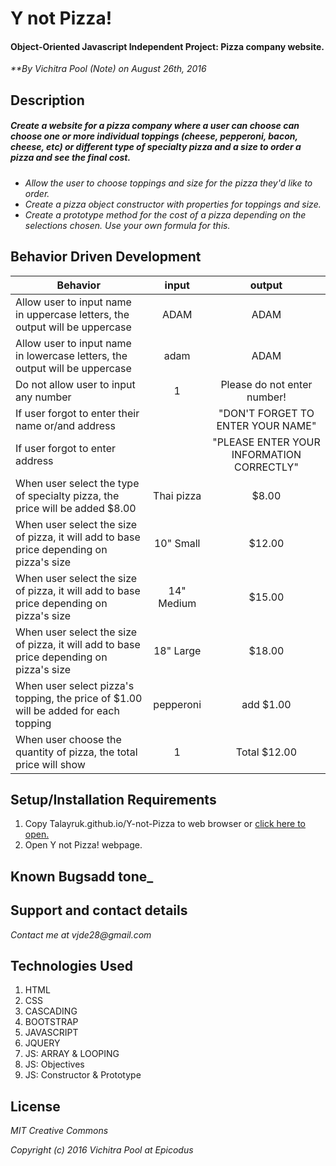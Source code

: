 
# Y not Pizza!

#### Object-Oriented Javascript Independent Project: Pizza company website.

_**By Vichitra Pool (Note) on August 26th, 2016_

## Description

##### _Create a website for a pizza company where a user can choose can choose one or more individual toppings (cheese, pepperoni, bacon, cheese, etc) or different type of specialty pizza and a size to order a pizza and see the final cost._
- _Allow the user to choose toppings and size for the pizza they'd like to order._
- _Create a pizza object constructor with properties for toppings and size._
- _Create a prototype method for the cost of a pizza depending on the selections chosen. Use your own formula for this._


## Behavior Driven Development
|Behavior | input | output|
|--- | :---: | :---: |
|Allow user to input name in uppercase letters, the output will be uppercase | ADAM | ADAM
|Allow user to input name in lowercase letters, the output will be uppercase| adam | ADAM
|Do not allow user to input any number | 1 | Please do not enter number!
|If user forgot to enter their name or/and address | | "DON'T FORGET TO ENTER YOUR NAME"
|If user forgot to enter address | | "PLEASE ENTER YOUR INFORMATION CORRECTLY"
|When user select the type of specialty pizza, the price will be added $8.00|  Thai pizza | $8.00
|When user select the size of pizza, it will add to base price depending on pizza's size | 10" Small | $12.00
|When user select the size of pizza, it will add to base price depending on pizza's size | 14" Medium | $15.00
|When user select the size of pizza, it will add to base price depending on pizza's size | 18" Large | $18.00
|When user select pizza's topping, the price of $1.00 will be added for each topping | pepperoni | add $1.00
|When user choose the quantity of pizza, the total price will show | 1 | Total $12.00

## Setup/Installation Requirements
1. Copy Talayruk.github.io/Y-not-Pizza to web browser or [click here to open.](http://Talayruk.github.io/Y-not-Pizza)
2. Open Y not Pizza! webpage.

## Known Bugsadd tone_

## Support and contact details
_Contact me at vjde28@gmail.com_

## Technologies Used

1. HTML
2. CSS
3. CASCADING
4. BOOTSTRAP
5. JAVASCRIPT
6. JQUERY
7. JS: ARRAY & LOOPING
8. JS: Objectives
9. JS: Constructor & Prototype

## License

_*MIT Creative Commons*_

_Copyright (c) 2016 Vichitra Pool at Epicodus_
